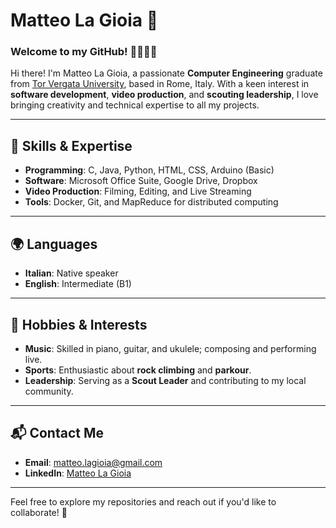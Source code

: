 # Matteo La Gioia 🌟

### Welcome to my GitHub! 👨‍💻🎸🎥

Hi there! I'm Matteo La Gioia, a passionate **Computer Engineering** graduate from [Tor Vergata University](https://web.uniroma2.it/), based in Rome, Italy. With a keen interest in **software development**, **video production**, and **scouting leadership**, I love bringing creativity and technical expertise to all my projects.

---

## 🚀 Skills & Expertise
- **Programming**: C, Java, Python, HTML, CSS, Arduino (Basic)
- **Software**: Microsoft Office Suite, Google Drive, Dropbox
- **Video Production**: Filming, Editing, and Live Streaming
- **Tools**: Docker, Git, and MapReduce for distributed computing

---

## 🌍 Languages
- **Italian**: Native speaker  
- **English**: Intermediate (B1)

---

## 🎨 Hobbies & Interests
- **Music**: Skilled in piano, guitar, and ukulele; composing and performing live.  
- **Sports**: Enthusiastic about **rock climbing** and **parkour**.  
- **Leadership**: Serving as a **Scout Leader** and contributing to my local community.  

---

## 📬 Contact Me
- **Email**: [matteo.lagioia@gmail.com](mailto:matteo.lagioia@gmail.com)  
- **LinkedIn**: [Matteo La Gioia](https://www.linkedin.com/in/matteo-la-gioia-b5a189187/) 

---

Feel free to explore my repositories and reach out if you'd like to collaborate! 🌟
